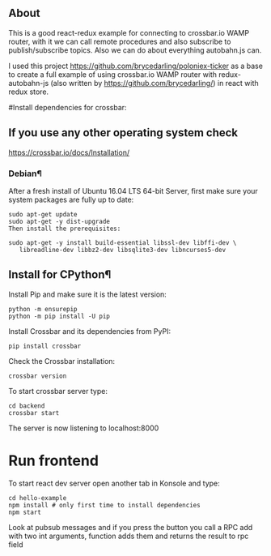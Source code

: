 ## About

This is a good react-redux example for connecting to crossbar.io
WAMP router, with it we can call remote procedures and also subscribe
to publish/subscribe topics. Also we can do about everything 
autobahn.js can.

I used this project https://github.com/brycedarling/poloniex-ticker
as a base to create a full example of using crossbar.io WAMP router with
redux-autobahn-js (also written by https://github.com/brycedarling/)
in react with redux store.

#Install dependencies for crossbar:

## If you use any other operating system check

https://crossbar.io/docs/Installation/

### Debian¶
After a fresh install of Ubuntu 16.04 LTS 64-bit Server, first make sure your system packages are fully up to date:

    sudo apt-get update
    sudo apt-get -y dist-upgrade
    Then install the prerequisites:
    
    sudo apt-get -y install build-essential libssl-dev libffi-dev \
       libreadline-dev libbz2-dev libsqlite3-dev libncurses5-dev

## Install for CPython¶


Install Pip and make sure it is the latest version:

    python -m ensurepip
    python -m pip install -U pip
    
Install Crossbar and its dependencies from PyPI:

    pip install crossbar
    
Check the Crossbar installation:

    crossbar version

To start crossbar server type:
    
    cd backend
    crossbar start

The server is now listening to localhost:8000

# Run frontend

To start react dev server open another tab in Konsole and type:
    
    cd hello-example
    npm install # only first time to install dependencies
    npm start

Look at pubsub messages and if you press the button you call a
RPC add with two int arguments, function adds them and returns
the result to rpc field